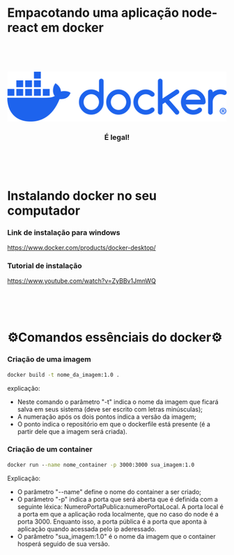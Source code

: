 # Empacotando uma aplicação node-react em docker

<br>
<br>
<br>

![Dockerlogo](/mgt/Images/docker-logo-blue.svg)

<center>
<h3> É legal! </h3>
</center>


<br>
<br>
<br>


# Instalando docker no seu computador 
### Link de instalação para windows
https://www.docker.com/products/docker-desktop/

### Tutorial de instalação
https://www.youtube.com/watch?v=ZyBBv1JmnWQ

<br>
<br>
<br>

# ⚙️Comandos essênciais do docker⚙️

### Criação de uma imagem
```cmd
docker build -t nome_da_imagem:1.0 .
```
explicação:
- Neste comando o parâmetro "-t" indica o nome da imagem que ficará salva em seus sistema (deve ser escrito com letras minúsculas);
- A numeração após os dois pontos indica a versão da imagem;
- O ponto indica o repositório em que o dockerfile está presente (é a partir dele que a imagem será criada).

### Criação de um container
```cmd
docker run --name nome_container -p 3000:3000 sua_imagem:1.0
```
Explicação:
- O parâmetro "--name" define o nome do container a ser criado;
- O parâmetro "-p" indica a porta que será aberta que é definida com a seguinte léxica: NumeroPortaPublica:numeroPortaLocal. A porta local é a porta em que a aplicação roda localmente, que no caso do node é a porta 3000. Enquanto isso, a porta pública é a porta que aponta à aplicação quando acessada pelo ip aderessado.
- O parâmetro "sua_imagem:1.0" é o nome da imagem que o container hosperá seguido de sua versão.
